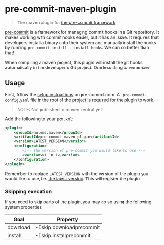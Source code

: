 # pre-commit-maven-plugin

> The maven plugin for [the pre-commit framework][precommit]

[pre-commit][precommit] is a framework for managing commit hooks in a
Git repository. It makes working with commit hooks easier, but it has an
issue. It requires that developers install a binary onto their system
and manually install the hooks by running `pre-commit install
 --install-hooks`. We can do better than that!

When compiling a maven project, this plugin will install the git hooks
automatically in the developer's Git project. One less thing to
remember!

## Usage

First, follow the [setup instructions][setup] on pre-commit.com. A
`.pre-commit-config.yaml` file in the root of the project is required
for the plugin to work.

> NOTE: Not published to maven central yet!

Add the following to your `pom.xml`:

```xml
<plugin>
    <groupId>no.oms.maven</groupId>
    <artifactId>pre-commit-maven-plugin</artifactId>
    <version>LATEST_VERSION</version>
    <configuration>
        <!-- The version of pre-commit you would like to use -->
        <version>v1.10.1</version>
    </configuration>
</plugin>
```

Remember to replace `LATEST_VERSION` with the version of the plugin you
would like to use, i.e. [the latest version][releases]. This will
register the plugin

### Skipping execution

If you need to skip parts of the plugin, you may do so using the
following system properties:

|Goal    |Property                  |
|--------|--------------------------|
|download| -Dskip.downloadprecommit |
|install | -Dskip.installprecommit  |

[precommit]: https://pre-commit.com
[setup]: https://pre-commit.com/#plugins
[releases]: https://github.com/oslomarketsolutions.com/pre-commit-maven-plugin/releases
